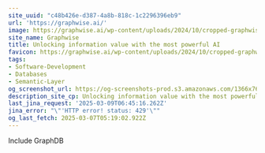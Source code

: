```yaml
---
site_uuid: "c48b426e-d387-4a8b-818c-1c2296396eb9"
url: 'https://graphwise.ai/'
image: https://graphwise.ai/wp-content/uploads/2024/10/cropped-graphwise_favicon-180x180.png
site_name: Graphwise
title: Unlocking information value with the most powerful AI
favicon: https://graphwise.ai/wp-content/uploads/2024/10/cropped-graphwise_favicon-192x192.png
tags:
- Software-Development
- Databases
- Semantic-Layer
og_screenshot_url: https://og-screenshots-prod.s3.amazonaws.com/1366x768/80/false/c3a6ce344ab345ea66d0eeef03b39b2cd08478f05035e8632e1afe98ac2cae35.jpeg
description_site_cp: Unlocking information value with the most powerful AI
last_jina_request: '2025-03-09T06:45:16.262Z'
jina_error: "\"'HTTP error! status: 429'\""
og_last_fetch: 2025-03-07T05:19:02.922Z
---
```

Include GraphDB
